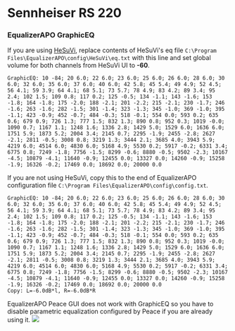 # Sennheiser RS 220
### EqualizerAPO GraphicEQ
If you are using [HeSuVi](https://sourceforge.net/projects/hesuvi/), replace contents of HeSuVi's eq file `C:\Program Files\EqualizerAPO\config\HeSuVi\eq.txt` with this line and set global volume for both channels from HeSuVi UI to **-60**.
```
GraphicEQ: 10 -84; 20 6.0; 22 6.0; 23 6.0; 25 6.0; 26 6.0; 28 6.0; 30 6.0; 32 6.0; 35 6.0; 37 6.0; 40 6.0; 42 5.8; 45 5.4; 49 4.9; 52 4.5; 56 4.1; 59 3.9; 64 4.1; 68 5.1; 73 5.7; 78 4.9; 83 4.2; 89 3.4; 95 2.4; 102 1.5; 109 0.8; 117 0.2; 125 -0.5; 134 -1.1; 143 -1.6; 153 -1.8; 164 -1.8; 175 -2.0; 188 -2.1; 201 -2.2; 215 -2.1; 230 -1.7; 246 -1.6; 263 -1.6; 282 -1.5; 301 -1.4; 323 -1.3; 345 -1.0; 369 -1.0; 395 -1.1; 423 -0.9; 452 -0.7; 484 -0.3; 518 -0.1; 554 0.0; 593 0.2; 635 0.6; 679 0.9; 726 1.3; 777 1.5; 832 1.3; 890 0.8; 952 0.3; 1019 -0.0; 1090 0.7; 1167 1.1; 1248 1.6; 1336 2.8; 1429 5.0; 1529 6.0; 1636 6.0; 1751 5.9; 1873 5.2; 2004 3.4; 2145 0.7; 2295 -1.9; 2455 -2.8; 2627 -2.1; 2811 -0.5; 3008 0.8; 3219 1.3; 3444 2.1; 3685 4.0; 3943 5.9; 4219 6.0; 4514 6.0; 4830 6.0; 5168 4.9; 5530 0.2; 5917 -0.2; 6331 3.4; 6775 0.8; 7249 -1.8; 7756 -1.5; 8299 -0.6; 8880 -0.5; 9502 -2.3; 10167 -4.5; 10879 -4.1; 11640 -0.9; 12455 0.0; 13327 0.0; 14260 -0.9; 15258 -1.9; 16326 -0.2; 17469 0.0; 18692 0.0; 20000 0.0
```
If you are not using HeSuVi, copy this to the end of EqualizerAPO configuration file `C:\Program Files\EqualizerAPO\config\config.txt`.
```
GraphicEQ: 10 -84; 20 6.0; 22 6.0; 23 6.0; 25 6.0; 26 6.0; 28 6.0; 30 6.0; 32 6.0; 35 6.0; 37 6.0; 40 6.0; 42 5.8; 45 5.4; 49 4.9; 52 4.5; 56 4.1; 59 3.9; 64 4.1; 68 5.1; 73 5.7; 78 4.9; 83 4.2; 89 3.4; 95 2.4; 102 1.5; 109 0.8; 117 0.2; 125 -0.5; 134 -1.1; 143 -1.6; 153 -1.8; 164 -1.8; 175 -2.0; 188 -2.1; 201 -2.2; 215 -2.1; 230 -1.7; 246 -1.6; 263 -1.6; 282 -1.5; 301 -1.4; 323 -1.3; 345 -1.0; 369 -1.0; 395 -1.1; 423 -0.9; 452 -0.7; 484 -0.3; 518 -0.1; 554 0.0; 593 0.2; 635 0.6; 679 0.9; 726 1.3; 777 1.5; 832 1.3; 890 0.8; 952 0.3; 1019 -0.0; 1090 0.7; 1167 1.1; 1248 1.6; 1336 2.8; 1429 5.0; 1529 6.0; 1636 6.0; 1751 5.9; 1873 5.2; 2004 3.4; 2145 0.7; 2295 -1.9; 2455 -2.8; 2627 -2.1; 2811 -0.5; 3008 0.8; 3219 1.3; 3444 2.1; 3685 4.0; 3943 5.9; 4219 6.0; 4514 6.0; 4830 6.0; 5168 4.9; 5530 0.2; 5917 -0.2; 6331 3.4; 6775 0.8; 7249 -1.8; 7756 -1.5; 8299 -0.6; 8880 -0.5; 9502 -2.3; 10167 -4.5; 10879 -4.1; 11640 -0.9; 12455 0.0; 13327 0.0; 14260 -0.9; 15258 -1.9; 16326 -0.2; 17469 0.0; 18692 0.0; 20000 0.0
Copy: L=-6.0dB*l, R=-6.0dB*R
```
EqualizerAPO Peace GUI does not work with GraphicEQ so you have to disable parametric equalization configured by Peace if you are already using it.
![](https://raw.githubusercontent.com/jaakkopasanen/AutoEq/master/results/Sonoma%20Model%20One/headphoncecom/onear/Sennheiser%20RS%20220/Sennheiser%20RS%20220.png)

